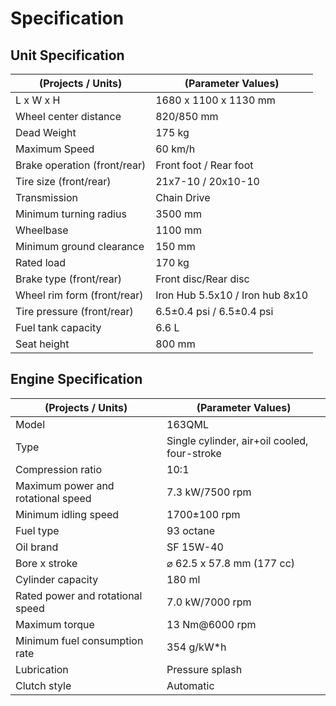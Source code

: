 # Specification
## Unit Specification
| (Projects / Units) | (Parameter Values) |
|------------------|--------------------|
|L x W x H|1680 x 1100 x 1130 mm|
|Wheel center distance|820/850 mm|
|Dead Weight|175 kg|
|Maximum Speed|60 km/h|
|Brake operation (front/rear)|Front foot / Rear foot|
|Tire size (front/rear)| 21x7-10 / 20x10-10|
|Transmission|Chain Drive|
|Minimum turning radius|3500 mm|
|Wheelbase|1100 mm|
|Minimum ground clearance|150 mm|
|Rated load|170 kg|
|Brake type (front/rear)|Front disc/Rear disc|
|Wheel rim form (front/rear)|Iron Hub 5.5x10 / Iron hub 8x10|
|Tire pressure (front/rear)| 6.5±0.4 psi / 6.5±0.4 psi|
|Fuel tank capacity|6.6 L|
|Seat height|800 mm|
## Engine Specification
| (Projects / Units) | (Parameter Values) |
|---|---|
|Model|163QML|
|Type|Single cylinder, air+oil cooled, four-stroke|
|Compression ratio|10:1|
|Maximum power and rotational speed|7.3 kW/7500 rpm|
|Minimum idling speed|1700±100 rpm|
|Fuel type|93 octane|
|Oil brand|SF 15W-40|
|Bore x stroke|⌀ 62.5 x 57.8 mm (177 cc)|
|Cylinder capacity|180 ml|
|Rated power and rotational speed|7.0 kW/7000 rpm|
|Maximum torque|13 Nm@6000 rpm|
|Minimum fuel consumption rate|354 g/kW\*h|
|Lubrication|Pressure splash|
|Clutch style|Automatic|
